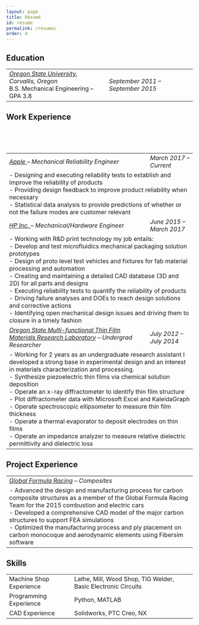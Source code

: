 ```yaml
---
layout: page
title: Résumé
id: resume
permalink: /resume/
order: 4
---
```


## Education
<table class="resume-table" id="education-table">
  <tbody>
    <tr>
      <td>
        <i><a href="http://oregonstate.edu">Oregon State University</a>, Corvallis, Oregon </i><br>
        <span> B.S. Mechanical Engineering – GPA 3.8</span>
      </td>
      <td>
        <i>September 2011 – September 2015</i><br>
      </td>
    </tr>
  </tbody>
</table>

## Work Experience

<table class="resume-table">
  <tbody>
   <tr>
      <td>
        <i><a href="https://www.apple.com/"> Apple </a> – Mechanical Reliability Engineer</i>
      </td>
      <td>
        <i>March 2017 – Current</i>
      </td>
    </tr>
    <tr class="list-row">
      <td colspan="2">
        - Designing and executing reliability tests to establish and improve the reliability of products<br>
        - Providing design feedback to improve product reliability when necessary<br>
        - Statistical data analysis to provide predictions of whether or not the failure modes are customer relevant<br>
      </td>
    </tr>
  <br>
    <tr>
      <td>
        <i><a href="https://www8.hp.com/us/en/home.html">HP Inc. </a> – Mechanical/Hardware Engineer</i>
      </td>
      <td>
        <i>June 2015 – March 2017</i>
      </td>
    </tr>
    <tr class="list-row">
      <td colspan="2">
        - Working with R&D print technology my job entails:<br>
        - Develop and test microfluidics mechanical packaging solution prototypes<br>
        - Design of proto level test vehicles and fixtures for fab material processing and automation<br>
        - Creating and maintaining a detailed CAD database (3D and 2D) for all parts and designs<br>
        - Executing reliability tests to quantify the reliability of products<br>
        - Driving failure analyses and DOEs to reach design solutions and corrective actions<br>
        - Identifying open mechanical design issues and driving them to closure in a timely fashion<br>
      </td>
    </tr>
<br>
<br>
    <tr>
      <td>
        <i><a href="https://mime.oregonstate.edu/people/brady-j-gibbons">Oregon State Multi-functional Thin Film Materials Research Laboratory</a> – Undergrad Researcher</i>
      </td>
      <td>
        <i>July 2012 – July 2014</i>
      </td>
    </tr>
    <tr class="list-row">
      <td colspan="2">
        - Working for 2 years as an undergraduate research assistant I developed a strong base in experimental design and an interest in materials characterization and processing.<br>
        - Synthesize piezoelectric thin films via chemical solution deposition<br>
        - Operate an x-ray diffractometer to identify thin film structure<br>
        - Plot diffractometer data with Microsoft Excel and KaleidaGraph<br>
        - Operate spectroscopic ellipsometer to measure thin film thickness<br>
        - Operate a thermal evaporator to deposit electrodes on thin films<br>
        - Operate an impedance analyzer to measure relative dielectric permittivity and dielectric loss<br>
      </td>
    </tr>
  </tbody>
</table>

## Project Experience

<table class="resume-table">
  <tbody>
    <tr>
      <td><i><a href="https://www.global-formula-racing.com/en/">Global Formula Racing</a> – Composites</i></td>
    </tr>
    <tr class="list-row">
      <td>
        - Advanced the design and manufacturing process for carbon composite structures as a member
of the Global Formula Racing Team for the 2015 combustion and electric cars<br>
        - Developed a comprehensive CAD model of the major carbon structures to support FEA
simulations<br>
        - Optimized the manufacturing process and ply placement on carbon monocoque and
aerodynamic elements using Fibersim software<br>
      </td>
    </tr>

  </tbody>
</table>

## Skills

<table class="resume-table" id="skills-table">
  <tbody>
    <tr>
      <td>Machine Shop Experience</td>
      <td>Lathe, Mill, Wood Shop, TIG Welder, Basic Electronic Circuits</td>
    </tr>
    <tr>
      <td>Programming Experience</td>
      <td>Python, MATLAB </td>
    </tr>
    <tr>
      <td>CAD Experience</td>
      <td>Solidworks, PTC Creo, NX</td>
    </tr>
  </tbody>
</table>
